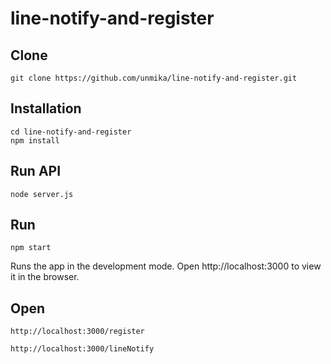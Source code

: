# line-notify-and-register

## Clone

```
git clone https://github.com/unmika/line-notify-and-register.git
```

## Installation

```
cd line-notify-and-register
npm install
```

## Run API

```
node server.js
```

## Run

```
npm start
```

Runs the app in the development mode.
Open http://localhost:3000 to view it in the browser.

## Open
```
http://localhost:3000/register
```
```
http://localhost:3000/lineNotify
```


